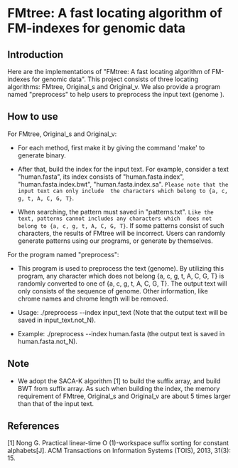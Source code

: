 FMtree: A fast locating algorithm of FM-indexes for genomic data
============






Introduction
-------  

Here are the implementations of "FMtree: A fast locating algorithm of FM-indexes for genomic data".
This project consists of three locating algorithms: FMtree, Original_s and Original_v. 
We also provide a program named "preprocess" to help users to preprocess the input text (genome
).






How to use
-------



For FMtree, Original_s and Original_v:

* For each method, first make it by giving the command 'make' to generate binary.

* After that, build the index for the input text. For example, consider a text "human.fasta", its index consists of 
"human.fasta.index", "human.fasta.index.bwt", "human.fasta.index.sa". `Please note that the input text can only include 
the characters which belong to {a, c, g, t, A, C, G, T}`.

* When searching, the pattern must saved in "patterns.txt". `Like the text, patterns cannot includes any characters which 
does not belong to {a, c, g, t, A, C, G, T}`. If some patterns consist of such characters, the results of FMtree will be incorrect. Users can randomly generate patterns using our programs, or generate by themselves.

For the program named "preprocess":


* This program is used to preprocess the text (genome). By utilizing this program, any character which does not belong {a, c, g, t, A, C, G, T} is randomly converted to one of {a, c, g, t, A, C, G, T}. The output text will only consists of the sequence of genome. Other information, like chrome names and chrome length will be removed.


* Usage: ./preprocess --index input_text (Note that the output text will be saved in input_text.not_N).

* Example: ./preprocess --index human.fasta (the output text is saved in human.fasta.not_N).



Note
-------
* We adopt the SACA-K algorithm [1] to build the suffix array, and build BWT from suffix array. As such when building the index, the memory requirement of FMtree, Original_s and Original_v are about 5 times larger than that of the input text.


References
-------


[1] Nong G. Practical linear-time O (1)-workspace suffix sorting for constant alphabets[J]. ACM Transactions on Information Systems (TOIS), 2013, 31(3): 15.